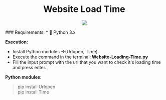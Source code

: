 <h1 align="center">Website Load Time </h1> 
<p align="center">
  <img src="https://github.com/Osama-NJ/University-Sonar/blob/main/img/dev_exp_share-logo.png" />
</p>
### Requirements:
* 🐍 Python  3.x

<strong>Execution:</strong>
* Install Python modules &#8594;(Urlopen, Time)
* Execute the command in the terminal:<strong> Website-Loading-Time.py</strong>
* Fill the input prompt with the url that you want to check it's loading time and press enter.

<strong>Python modules: </strong>
 > pip install Urlopen </br>
 > pip install Time </br>
 
